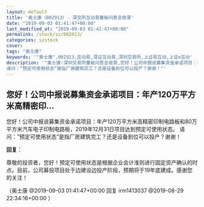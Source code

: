 ```yaml
---
layout: default
title: '奥士康（002913）- 深交所互动易董秘问答全收录'
date: "2019-09-03 01:41:47+00:00"
last_modified_at: "2019-09-03 01:41:47+00:00"
permalink: /stock/sz/002913/
categories: szstock
cover: 
tags: "奥士康"
keywords: '"奥士康",002913,互动易,深证互动易,深圳交易所,上证易互动,上证e互动'
description: '"奥士康-深圳交易所董秘问答全收录,您好！公司中报说募集资金承诺项目：年产120万平方米高精密印制电路板和80万平方米汽车电子印制电路板，2019年12月31日项目达到预定可使用状态。
请问：“预定可使用状态”是指厂房建筑完工？还是设备到位可以投产？谢谢！"'
---
```


## 您好！公司中报说募集资金承诺项目：年产120万平方米高精密印...

您好！公司中报说募集资金承诺项目：年产120万平方米高精密印制电路板和80万平方米汽车电子印制电路板，2019年12月31日项目达到预定可使用状态。
请问：“预定可使用状态”是指厂房建筑完工？还是设备到位可以投产？谢谢！

**回复**：

尊敬的投资者，您好！预定可使用状态是根据企业会计准则进行固定资产确认的时点。目前，公司募投项目处于边建设边投产阶段，预期将于19年底建成。感谢您的关注！ 

（奥士康  @2019-09-03 01:41:47+00:00 回复 irm1413037  @2019-08-29 22:34:16+00:00 ）

